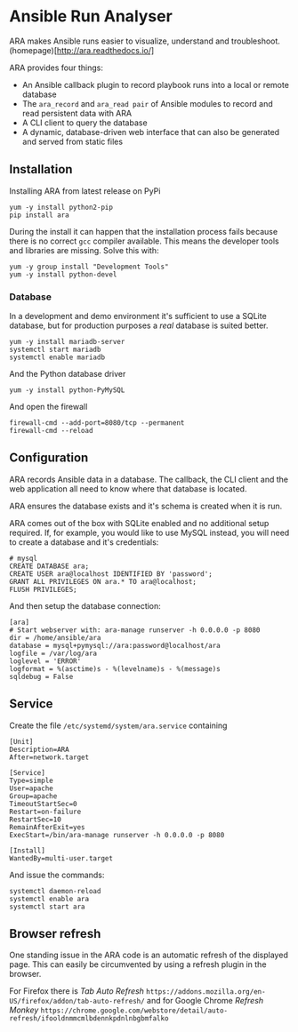 # Ansible Run Analyser

ARA makes Ansible runs easier to visualize, understand and troubleshoot.
(homepage)[http://ara.readthedocs.io/]

ARA provides four things:

- An Ansible callback plugin to record playbook runs into a local or
  remote database
- The `ara_record` and `ara_read pair` of Ansible modules to record and
  read persistent data with ARA
- A CLI client to query the database
- A dynamic, database-driven web interface that can also be generated
  and served from static files

## Installation

Installing ARA from latest release on PyPi

```
yum -y install python2-pip
pip install ara
```

During the install it can happen that the installation process fails
because there is no correct `gcc` compiler available. This means the
developer tools and libraries are missing. Solve this with:

```
yum -y group install "Development Tools"
yum -y install python-devel
```

### Database

In a development and demo environment it's sufficient to use a SQLite
database, but for production purposes a _real_ database is suited better.

```
yum -y install mariadb-server
systemctl start mariadb
systemctl enable mariadb
```

And the Python database driver

```
yum -y install python-PyMySQL
```

And open the firewall

```
firewall-cmd --add-port=8080/tcp --permanent
firewall-cmd --reload
```

## Configuration

ARA records Ansible data in a database. The callback, the CLI client and
the web application all need to know where that database is located.

ARA ensures the database exists and it's schema is created when it is
run.

ARA comes out of the box with SQLite enabled and no additional setup
required. If, for example, you would like to use MySQL instead, you will
need to create a database and it's credentials:

```
# mysql
CREATE DATABASE ara;
CREATE USER ara@localhost IDENTIFIED BY 'password';
GRANT ALL PRIVILEGES ON ara.* TO ara@localhost;
FLUSH PRIVILEGES;
```

And then setup the database connection:

```
[ara]
# Start webserver with: ara-manage runserver -h 0.0.0.0 -p 8080
dir = /home/ansible/ara
database = mysql+pymysql://ara:password@localhost/ara
logfile = /var/log/ara
loglevel = 'ERROR'
logformat = %(asctime)s - %(levelname)s - %(message)s
sqldebug = False
```

## Service

Create the file `/etc/systemd/system/ara.service` containing

```
[Unit]
Description=ARA
After=network.target

[Service]
Type=simple
User=apache
Group=apache
TimeoutStartSec=0
Restart=on-failure
RestartSec=10
RemainAfterExit=yes
ExecStart=/bin/ara-manage runserver -h 0.0.0.0 -p 8080

[Install]
WantedBy=multi-user.target
```

And issue the commands:

```
systemctl daemon-reload
systemctl enable ara
systemctl start ara
```

## Browser refresh

One standing issue in the ARA code is an automatic refresh of the
displayed page. This can easily be circumvented by using a refresh
plugin in the browser.

For Firefox there is _Tab Auto Refresh_
`https://addons.mozilla.org/en-US/firefox/addon/tab-auto-refresh/` and
for Google Chrome _Refresh Monkey_
`https://chrome.google.com/webstore/detail/auto-refresh/ifooldnmmcmlbdennkpdnlnbgbmfalko`
